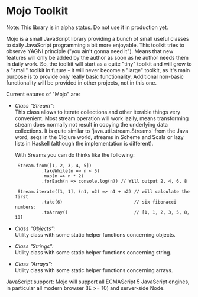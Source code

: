 Mojo Toolkit
============

Note: This library is in alpha status. Do not use it in production yet.

Mojo is a small JavaScript library providing a bunch of small useful classes
to daily JavaScript programming a bit more enjoyable.
This toolkit tries to observe YAGNI principle ("you ain't gonna need it").
Means that new features will only be added by the author as soon as he
author needs them in daily work.
So, the toolkit will start as a quite "tiny" toolkit and will grow to a "small"
toolkit in future - it will never become a "large" toolkit, as it's main
purpose is to provide only really basic functionality.
Additional non-basic functionality will be provided in other projects,
not in this one.


Current eatures of "Mojo" are:

- *Class "Stream"*:<br/>
  This class allows to iterate collections and other iterable things
  very convenient.
  Most stream operation will work lazily, means transforming stream
  does normally not result in copying the underlying data collections.
  It is quite similar to 'java.util.stream.Streams' from the Java word,
  seqs in the Clojure world, streams in Scheme and Scala or lazy lists
  in Haskell (although the implementation is different).

  With Sreams you can do thinks like the following:

       Stream.from([1, 2, 3, 4, 5])
                .takeWhile(n => n < 5)
                .map(n => n * 2)
                .forEach(n => console.log(n)) // Will output 2, 4, 6, 8

       Stream.iterate([1, 1], (n1, n2) => n1 + n2) // will calculate the first
                .take(6)                           // six fibonacci numbers:
                .toArray()                         // [1, 1, 2, 3, 5, 8, 13]


- *Class "Objects":*<br/>
  Utility class with some static helper functions concerning objects.

- *Class "Strings":*<br/>
  Utility class with some static helper functions concerning string.

- *Class "Arrays":*<br/>
  Utility class with some static helper functions concerning arrays.


JavaScript support:
Mojo will support all ECMAScript 5 JavaScript engines, in particular all
modern browser (IE >= 10) and server-side Node.

